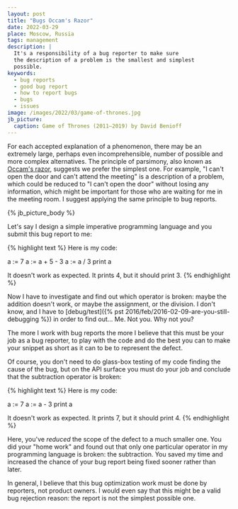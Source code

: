 ```yaml
---
layout: post
title: "Bugs Occam's Razor"
date: 2022-03-29
place: Moscow, Russia
tags: management
description: |
  It's a responsibility of a bug reporter to make sure
  the description of a problem is the smallest and simplest
  possible.
keywords:
  - bug reports
  - good bug report
  - how to report bugs
  - bugs
  - issues
image: /images/2022/03/game-of-thrones.jpg
jb_picture:
  caption: Game of Thrones (2011–2019) by David Benioff
---
```


For each accepted explanation of a phenomenon, there may be an extremely 
large, perhaps even incomprehensible, number of possible and 
more complex alternatives. The principle of parsimony, also known
as [Occam's razor](https://en.wikipedia.org/wiki/Occam's_razor), 
suggests we prefer the simplest one. For example, 
"I can't open the door and can't attend the meeting" is a description
of a problem, which could be reduced to "I can't open the door"
without losing any information, which might be important for those
who are waiting for me in the meeting room. I suggest applying the same
principle to bug reports.

<!--more-->

{% jb_picture_body %}

Let's say I design a simple imperative programming language and you submit
this bug report to me:

{% highlight text %}
Here is my code:

a := 7
a := a + 5 - 3
a := a / 3
print a

It doesn't work as expected. It prints 4, 
but it should print 3.
{% endhighlight %}

Now I have to investigate and find out which operator is broken: 
maybe the addition doesn't work, or maybe
the assignment, or the division. I don't know, and I have to
[debug/test]({% pst 2016/feb/2016-02-09-are-you-still-debugging %}) 
in order to find out... Me. Not you. Why not you?

The more I work with bug reports the more I believe that 
this must be your job as a bug reporter,
to play with the code and do the best you can to make your snippet as
short as it can to be to represent the defect.

Of course, you don't need to do glass-box testing of my code finding the cause
of the bug, but on the API surface you must do your job and conclude
that the subtraction operator is broken:

{% highlight text %}
Here is my code:

a := 7
a := a - 3
print a

It doesn't work as expected. It prints 7, 
but it should print 4.
{% endhighlight %}

Here, you've _reduced_ the scope of the defect to a much smaller one. 
You did your "home work" and found out that only one 
particular operator in my programming language is broken: the
subtraction. You saved my time and increased the chance of your
bug report being fixed sooner rather than later.

In general, I believe that this bug optimization work 
must be done by reporters, not product owners.
I would even say that this might be a valid bug rejection reason: 
the report is not the simplest possible one.

